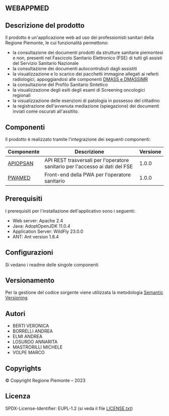 ## WEBAPPMED

## Descrizione del prodotto
Il prodotto è un'applicazione web ad uso dei professionisti sanitari della Regione Piemonte,
le cui funzionalità permettono:
- la consultazione dei documenti prodotti da strutture sanitarie piemontesi e non, presenti nel Fascicolo Sanitario Elettronico (FSE) di tutti gli assisti del Servizio Sanitario Nazionale
- la consultazione dei documenti autocontrubuti dagli assistiti
- la visualizzazione e lo scarico dei pacchetti immagine allegati ai referti radiologici, appoggiandosi alle componenti [DMASS e DMASSIMR](https://github.com/regione-piemonte/imr-fse)
- la consultazione del Profilo Sanitario Sintetico
- la visualizzazione degli esiti degli esami di Screening oncologici regionali
- la visualizzazione delle esenzioni di patologia in possesso del cittadino
- la registrazione dell'avvenuta mediazione (spiegazione) dei documenti inviati come oscurati all'assitito.


## Componenti
Il prodotto è realizzato tramite l'integrazione dei seguenti componenti:

| Componente |Descrizione  |Versione |
|--|--|--|
|[APIOPSAN](https://github.com/regione-piemonte/webappmed-fse/apiopsan) |API REST trasversali per l'operatore sanitario per l'accesso ai dati del FSE | 1.0.0 | 
|[PWAMED](https://github.com/regione-piemonte/webappmed-fse/pwamed) | Front-end della PWA per l'operatore sanitario | 1.0.0 |

## Prerequisiti
I prerequisiti per l'installazione dell'applicativo sono i seguenti:
- Web server: Apache 2.4
- Java: AdoptOpenJDK 11.0.4
- Application Server: WildFly 23.0.0
- ANT: Ant version 1.8.4


## Configurazioni
Si vedano i readme delle singole componenti

## Versionamento
Per la gestione del codice sorgente viene utilizzata la metodologia [Semantic Versioning](https://semver.org/).

## Autori
- BERTI VERONICA
- BORRELLI ANDREA
- ELMI ANDREA
- LOSURDO ANNARITA
- MASTRORILLI MICHELE
- VOLPE MARCO


## Copyrights
© Copyright Regione Piemonte – 2023

## Licenza
SPDX-License-Identifier: EUPL-1.2 (si veda il file [LICENSE.txt](https://github.com/regione-piemonte/webappmed-fse/LICENSE.txt))
